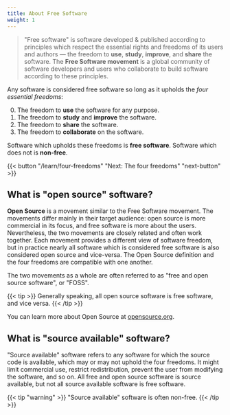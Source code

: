 ```yaml
---
title: About Free Software
weight: 1
---
```


> "Free software" is software developed & published according to principles
> which respect the essential rights and freedoms of its users and authors
> &mdash; the freedom to **use**, **study**, **improve**, and **share** the
> software. <wbr/>The **Free&nbsp;Software&nbsp;movement** is a global community
> of software developers and users who collaborate to build software according
> to these principles.

Any software is considered free software so long as it upholds the *four
essential freedoms*:

<ol start="0">
  <li>
    The freedom to <strong>use</strong> the software for any purpose.
  </li>
  <li>
    The freedom to <strong>study</strong> and <strong>improve</strong> the
    software.
  </li>
  <li>
    The freedom to <strong>share</strong> the software.
  </li>
  <li>
    The freedom to <strong>collaborate</strong> on the software.
  </li>
</ol>

Software which upholds these freedoms is **free software**. Software which does
not is **non-free**.

{{< button "/learn/four-freedoms" "Next: The four freedoms" "next-button" >}}

## What is "open source" software?

**Open Source** is a movement similar to the Free Software movement. The
movements differ mainly in their target audience: open source is more commercial
in its focus, and free software is more about the users. Nevertheless, the two
movements are closely related and often work together. Each movement provides a
different view of software freedom, but in practice nearly all software which is
considered free software is also considered open source and vice-versa. The Open
Source definition and the four freedoms are compatible with one another.

The two movements as a whole are often referred to as "free and open source
software", or "FOSS".

{{< tip >}}
Generally speaking, all open source software is free software, and vice versa.
{{< /tip >}}

You can learn more about Open Source at
[opensource.org](https://opensource.org/).

## What is "source available" software?

"Source available" software refers to any software for which the source code is
available, which may or may not uphold the four freedoms. It might limit
commercial use, restrict redistribution, prevent the user from modifying the
software, and so on. All free and open source software is source available, but
not all source available software is free software.

{{< tip "warning" >}}
"Source available" software is often non-free.
{{< /tip >}}
